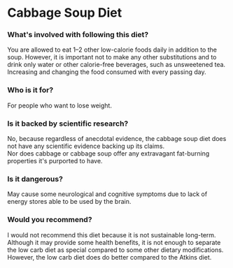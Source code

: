 # Cabbage Soup Diet
### What's involved with following this diet? 
You are allowed to eat 1–2 other low-calorie foods daily in addition to the soup. However, it is important not to make any other substitutions and to drink only water or other calorie-free beverages, such as unsweetened tea.
Increasing and changing the food consumed with every passing day. 
### Who is it for? 
For people who want to lose weight. 
### Is it backed by scientific research? 
No, because regardless of anecdotal evidence, the cabbage soup diet does not have any scientific evidence backing  up its claims.  
Nor does cabbage or cabbage soup offer any extravagant fat-burning properties it's purported to have.
### Is it dangerous? 
May cause some neurological and cognitive symptoms due to lack of energy stores able to be used by the brain. 
### Would you recommend? 
I would not recommend this diet because it is not sustainable long-term. Although it may provide some health benefits, it is not enough to separate the low carb diet as special compared to some other dietary modifications. However, the low carb diet does do better compared to the Atkins diet. 